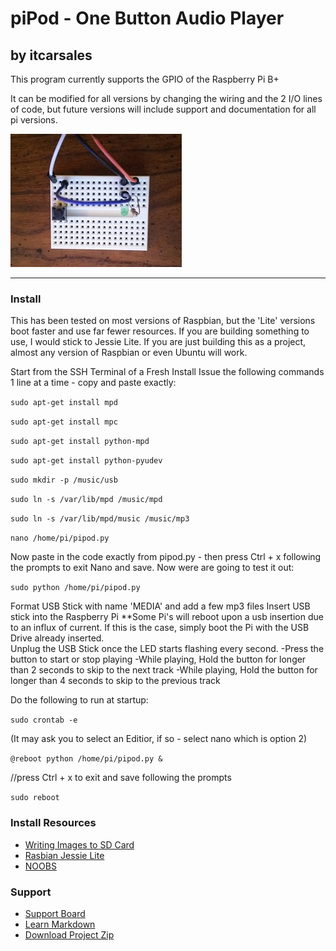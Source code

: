 # piPod - One Button Audio Player #
##  by itcarsales  ##

This program currently supports the GPIO of the Raspberry Pi B+

It can be modified for all versions by changing the wiring and the 2 I/O lines of code, but future versions will include support and documentation for all pi versions.

![board-thumb.jpg](https://github.com/itcarsales/piPod/blob/master/board-thumb.jpg?raw=true) 

- - - -

### Install ###
This has been tested on most versions of Raspbian, but the 'Lite' versions boot faster and use far fewer resources.  If you are building something to use, I would stick to Jessie Lite.  If you are just building this as a project, almost any version of Raspbian or even Ubuntu will work.

Start from the SSH Terminal of a Fresh Install
Issue the following commands 1 line at a time - copy and paste exactly:

`sudo apt-get install mpd`

`sudo apt-get install mpc`

`sudo apt-get install python-mpd`

`sudo apt-get install python-pyudev`

`sudo mkdir -p /music/usb`

`sudo ln -s /var/lib/mpd /music/mpd`

`sudo ln -s /var/lib/mpd/music /music/mp3`

`nano /home/pi/pipod.py`

Now paste in the code exactly from pipod.py - then press Ctrl + x following the prompts to exit Nano and save.
Now were are going to test it out:

`sudo python /home/pi/pipod.py`

Format USB Stick with name 'MEDIA' and add a few mp3 files
Insert USB stick into the Raspberry Pi
**Some Pi's will reboot upon a usb insertion due to an influx of current.  If this is the case, simply boot the Pi with the USB Drive already inserted.  
Unplug the USB Stick once the LED starts flashing every second.
-Press the button to start or stop playing
-While playing, Hold the button for longer than 2 seconds to skip to the next track
-While playing, Hold the button for longer than 4 seconds to skip to the previous track

Do the following to run at startup:

`sudo crontab -e`
 
(It may ask you to select an Editior, if so - select nano which is option 2)

`@reboot python /home/pi/pipod.py &`

 //press Ctrl + x to exit and save following the prompts

`sudo reboot`

### Install Resources ###

* [Writing Images to SD Card](https://www.raspberrypi.org/documentation/installation/installing-images/windows.md)
* [Rasbian Jessie Lite](https://www.raspberrypi.org/downloads/raspbian/)
* [NOOBS](https://www.raspberrypi.org/downloads/noobs/)

### Support ###

* [Support Board](https://www.reddit.com/r/pipod/)
* [Learn Markdown](https://bitbucket.org/tutorials/markdowndemo)
* [Download Project Zip](https://bitbucket.org/itcarsales/pipod/get/ea68dfa67319.zip)
